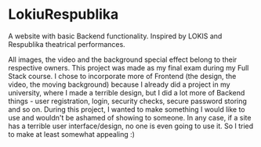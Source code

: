 # LokiuRespublika
A website with basic Backend functionality. Inspired by LOKIS and Respublika theatrical performances.

All images, the video and the background special effect belong to their respective owners. This project was made as my final exam during my Full Stack course. I chose to incorporate more of Frontend (the design, the video, the moving background) because I already did a project in my university, where I made a terrible design, but I did a lot more of Backend things - user registration, login, security checks, secure password storing and so on. During this project, I wanted to make something I would like to use and wouldn't be ashamed of showing to someone. In any case, if a site has a terrible user interface/design, no one is even going to use it. So I tried to make at least somewhat appealing :)
